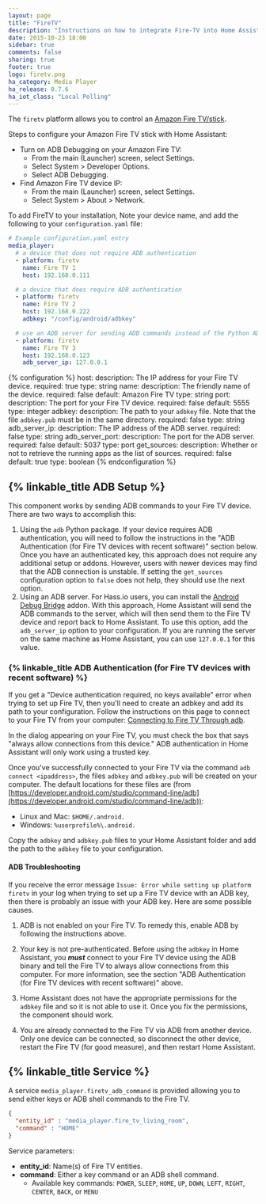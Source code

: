 ```yaml
---
layout: page
title: "FireTV"
description: "Instructions on how to integrate Fire-TV into Home Assistant."
date: 2015-10-23 18:00
sidebar: true
comments: false
sharing: true
footer: true
logo: firetv.png
ha_category: Media Player
ha_release: 0.7.6
ha_iot_class: "Local Polling"
---
```



The `firetv` platform allows you to control an [Amazon Fire TV/stick](https://www.amazon.com/b/?node=8521791011).

Steps to configure your Amazon Fire TV stick with Home Assistant:

- Turn on ADB Debugging on your Amazon Fire TV:
  - From the main (Launcher) screen, select Settings.
  - Select System > Developer Options.
  - Select ADB Debugging.
- Find Amazon Fire TV device IP:
  - From the main (Launcher) screen, select Settings.
  - Select System > About > Network.

To add FireTV to your installation, Note your device name, and add the following to your `configuration.yaml` file:

```yaml
# Example configuration.yaml entry
media_player:
  # a device that does not require ADB authentication
  - platform: firetv
    name: Fire TV 1
    host: 192.168.0.111

  # a device that does require ADB authentication
  - platform: firetv
    name: Fire TV 2
    host: 192.168.0.222
    adbkey: "/config/android/adbkey"

  # use an ADB server for sending ADB commands instead of the Python ADB implementation
  - platform: firetv
    name: Fire TV 3
    host: 192.168.0.123
    adb_server_ip: 127.0.0.1
```

{% configuration %}
host:
  description: The IP address for your Fire TV device.
  required: true
  type: string
name:
  description: The friendly name of the device.
  required: false
  default: Amazon Fire TV
  type: string
port:
  description: The port for your Fire TV device.
  required: false
  default: 5555
  type: integer
adbkey:
  description: The path to your `adbkey` file.  Note that the file `adbkey.pub` must be in the same directory.
  required: false
  type: string
adb_server_ip:
  description: The IP address of the ADB server.
  required: false
  type: string
adb_server_port:
  description: The port for the ADB server.
  required: false
  default: 5037
  type: port
get_sources:
  description: Whether or not to retrieve the running apps as the list of sources.
  required: false
  default: true
  type: boolean
{% endconfiguration %}

## {% linkable_title ADB Setup %}

This component works by sending ADB commands to your Fire TV device.  There are two ways to accomplish this:

1. Using the `adb` Python package.  If your device requires ADB authentication, you will need to follow the instructions in the "ADB Authentication (for Fire TV devices with recent software)" section below.  Once you have an authenticated key, this approach does not require any additional setup or addons.  However, users with newer devices may find that the ADB connection is unstable.  If setting the `get_sources` configuration option to `false` does not help, they should use the next option.  
2. Using an ADB server.  For Hass.io users, you can install the [Android Debug Bridge](https://github.com/hassio-addons/addon-adb/blob/v0.1.0/README.md) addon.  With this approach, Home Assistant will send the ADB commands to the server, which will then send them to the Fire TV device and report back to Home Assistant.  To use this option, add the `adb_server_ip` option to your configuration.  If you are running the server on the same machine as Home Assistant, you can use `127.0.0.1` for this value.

### {% linkable_title ADB Authentication (for Fire TV devices with recent software) %}

If you get a "Device authentication required, no keys available" error when trying to set up Fire TV, then you'll need to create an adbkey and add its path to your configuration.  Follow the instructions on this page to connect to your Fire TV from your computer: [Connecting to Fire TV Through adb](https://developer.amazon.com/zh/docs/fire-tv/connecting-adb-to-device.html).  

<p class='note warning'>
  In the dialog appearing on your Fire TV, you must check the box that says "always allow connections from this device."  ADB authentication in Home Assistant will only work using a trusted key.
</p>

Once you've successfully connected to your Fire TV via the command `adb connect <ipaddress>`, the files `adbkey` and `adbkey.pub` will be created on your computer.  The default locations for these files are (from [https://developer.android.com/studio/command-line/adb](https://developer.android.com/studio/command-line/adb)):

* Linux and Mac: `$HOME/.android.`
* Windows: `%userprofile%\.android.`

Copy the `adbkey` and `adbkey.pub` files to your Home Assistant folder and add the path to the `adbkey` file to your configuration.  

#### ADB Troubleshooting

If you receive the error message `Issue: Error while setting up platform firetv` in your log when trying to set up a Fire TV device with an ADB key, then there is probably an issue with your ADB key.  Here are some possible causes.

1. ADB is not enabled on your Fire TV.  To remedy this, enable ADB by following the instructions above.  

2. Your key is not pre-authenticated.  Before using the `adbkey` in Home Assistant, you _**must**_ connect to your Fire TV device using the ADB binary and tell the Fire TV to always allow connections from this computer.  For more information, see the section "ADB Authentication (for Fire TV devices with recent software)" above.

3. Home Assistant does not have the appropriate permissions for the `adbkey` file and so it is not able to use it.  Once you fix the permissions, the component should work.

4. You are already connected to the Fire TV via ADB from another device.  Only one device can be connected, so disconnect the other device, restart the Fire TV (for good measure), and then restart Home Assistant.  


## {% linkable_title Service %}

A service `media_player.firetv_adb_command` is provided allowing you to send either keys or ADB shell commands to the Fire TV.

```json
{
  "entity_id" : "media_player.fire_tv_living_room", 
  "command" : "HOME"
}
```

Service parameters:

- **entity_id**: Name(s) of Fire TV entities.
- **command**: Either a key command or an ADB shell command.
  - Available key commands: `POWER`, `SLEEP`, `HOME`, `UP`, `DOWN`, `LEFT`, `RIGHT`, `CENTER`, `BACK`, or `MENU`

